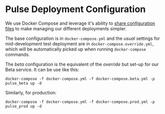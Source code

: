 Pulse Deployment Configuration
==============================

We use Docker Compose and leverage it's ability to [share configuration files](https://docs.docker.com/compose/extends/) to make managing our different deployments simpler.

The base configuration is in `docker-compose.yml` and the _usual_ settings for mid-development test deployment are in `docker-compose.override.yml`, which will be automatically picked up when running `docker-compose` commands.

The _beta_ configuration is the equivalent of the _override_ but set-up for our Beta service. It can be use like this:

    docker-compose -f docker-compose.yml -f docker-compose.beta.yml -p pulse_beta up -d

Similarly, for production:

    docker-compose -f docker-compose.yml -f docker-compose.prod.yml -p pulse_prod up -d


